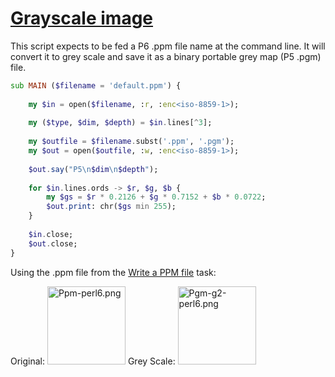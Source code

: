 [1]: https://rosettacode.org/wiki/Grayscale_image

# [Grayscale image][1]

This script expects to be fed a P6 .ppm file name at the command line. It will convert it to grey scale and save it as a binary portable grey map (P5 .pgm) file.

```raku
sub MAIN ($filename = 'default.ppm') {
 
    my $in = open($filename, :r, :enc<iso-8859-1>);
 
    my ($type, $dim, $depth) = $in.lines[^3];
 
    my $outfile = $filename.subst('.ppm', '.pgm');
    my $out = open($outfile, :w, :enc<iso-8859-1>);
 
    $out.say("P5\n$dim\n$depth");
 
    for $in.lines.ords -> $r, $g, $b {
        my $gs = $r * 0.2126 + $g * 0.7152 + $b * 0.0722;
        $out.print: chr($gs min 255);
    }
 
    $in.close;
    $out.close;
}
```


Using the .ppm file from the [Write a PPM file](https://rosettacode.org/wiki/Bitmap/Write_a_PPM_file#Perl_6) task:



Original: [<img alt="Ppm-perl6.png" src="https://rosettacode.org/mw/images/2/27/Ppm-perl6.png" width="125" height="125" />](https://rosettacode.org/wiki/File:Ppm-perl6.png) Grey Scale: [<img alt="Pgm-g2-perl6.png" src="https://rosettacode.org/mw/images/f/fe/Pgm-g2-perl6.png" width="125" height="125" />](https://rosettacode.org/wiki/File:Pgm-g2-perl6.png)